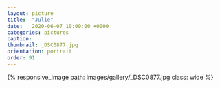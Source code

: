```yaml
---
layout: picture
title:  "Julie"
date:   2020-06-07 10:00:00 +0000
categories: pictures
caption: 
thumbnail: _DSC0877.jpg
orientation: portrait
order: 91
---
```

{% responsive_image path: images/gallery/_DSC0877.jpg class: wide %}

